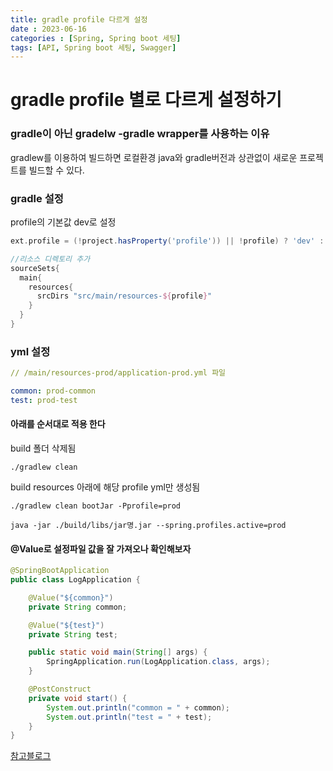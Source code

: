 ```yaml
---
title: gradle profile 다르게 설정
date : 2023-06-16
categories : [Spring, Spring boot 세팅]
tags: [API, Spring boot 세팅, Swagger]
---
```

# gradle profile 별로 다르게 설정하기

### gradle이 아닌 gradelw -gradle wrapper를 사용하는 이유 
gradlew를 이용하여 빌드하면 로컬환경 java와 gradle버전과 상관없이 새로운 프로젝트를 빌드할 수 있다.

### gradle 설정
profile의 기본값 dev로 설정
<br>
```gradle
ext.profile = (!project.hasProperty('profile')) || !profile) ? 'dev' : profile
```
```gradle
//리소스 디렉토리 추가
sourceSets{
  main{
    resources{
      srcDirs "src/main/resources-${profile}"
    }
  }
}
```
### yml 설정
```yml
// /main/resources-prod/application-prod.yml 파일

common: prod-common
test: prod-test
```

#### 아래를 순서대로 적용 한다
build 폴더 삭제됨
```
./gradlew clean
```

build resources 아래에 해당 profile yml만 생성됨
 
```
./gradlew clean bootJar -Pprofile=prod  
```


 ```
 java -jar ./build/libs/jar명.jar --spring.profiles.active=prod
```
  


#### @Value로 설정파일 값을 잘 가져오나 확인해보자
```java
@SpringBootApplication
public class LogApplication {

    @Value("${common}")
    private String common;

    @Value("${test}")
    private String test;

    public static void main(String[] args) {
        SpringApplication.run(LogApplication.class, args);
    }

    @PostConstruct
    private void start() {
        System.out.println("common = " + common);
        System.out.println("test = " + test);
    }
}
```

  [참고블로그](https://velog.io/@haerong22/Spring-%EB%B0%B0%ED%8F%AC-%ED%99%98%EA%B2%BD-%EB%B3%84%EB%A1%9C-%EC%84%A4%EC%A0%95%ED%8C%8C%EC%9D%BC-%EB%B6%84%EB%A6%AC%ED%95%98%EA%B8%B0feat.-gradle)